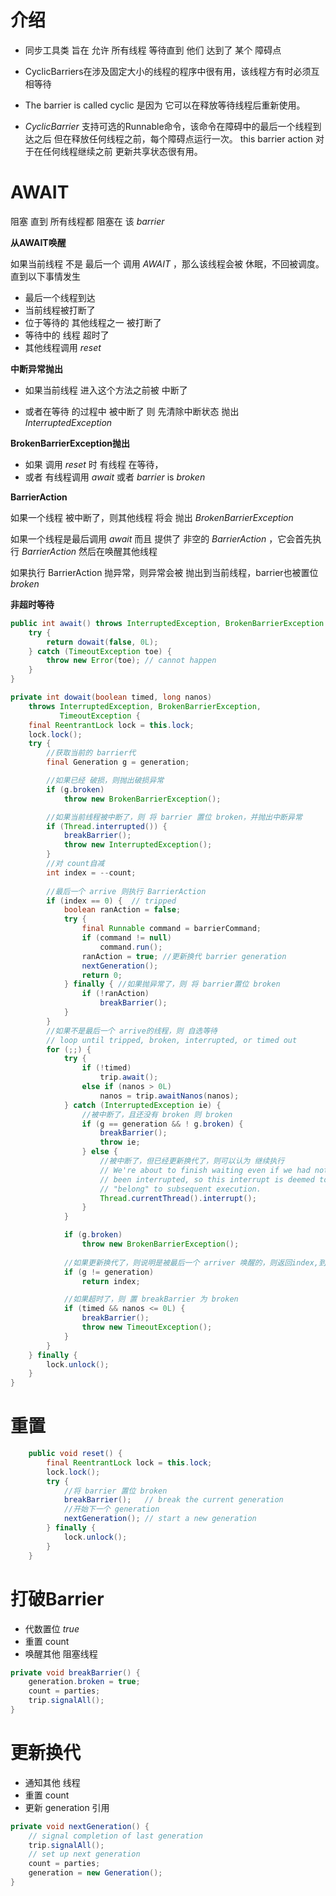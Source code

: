 # 介绍

* 同步工具类 旨在 允许 所有线程 等待直到 他们 达到了 某个 障碍点

* CyclicBarriers在涉及固定大小的线程的程序中很有用，该线程方有时必须互相等待
* The barrier is called cyclic  是因为 它可以在释放等待线程后重新使用。

* *CyclicBarrier* 支持可选的Runnable命令，该命令在障碍中的最后一个线程到达之后 但在释放任何线程之前，每个障碍点运行一次。
    this barrier action 对于在任何线程继续之前  更新共享状态很有用。



# AWAIT

阻塞 直到 所有线程都 阻塞在 该 *barrier* 

**从AWAIT唤醒**

如果当前线程 不是 最后一个 调用 *AWAIT* ，那么该线程会被 休眠，不回被调度。直到以下事情发生

* 最后一个线程到达
* 当前线程被打断了
* 位于等待的  其他线程之一 被打断了
* 等待中的 线程 超时了
* 其他线程调用 *reset*

**中断异常抛出**

* 如果当前线程 进入这个方法之前被 中断了

* 或者在等待 的过程中  被中断了 则 先清除中断状态 抛出 *InterruptedException*

**BrokenBarrierException抛出**

* 如果 调用 *reset* 时 有线程 在等待，
* 或者 有线程调用 *await* 或者 *barrier* is *broken* 

**BarrierAction**

如果一个线程 被中断了，则其他线程 将会 抛出 *BrokenBarrierException*

如果一个线程是最后调用 *await* 而且 提供了 非空的  *BarrierAction* ，它会首先执行 *BarrierAction* 然后在唤醒其他线程

如果执行 BarrierAction 抛异常，则异常会被 抛出到当前线程，barrier也被置位 *broken*

**非超时等待**

```java
public int await() throws InterruptedException, BrokenBarrierException {
    try {
        return dowait(false, 0L);
    } catch (TimeoutException toe) {
        throw new Error(toe); // cannot happen
    }
}
```

```java
private int dowait(boolean timed, long nanos)
    throws InterruptedException, BrokenBarrierException,
           TimeoutException {
    final ReentrantLock lock = this.lock;
    lock.lock();
    try {
        //获取当前的 barrier代
        final Generation g = generation;

        //如果已经 破损，则抛出破损异常
        if (g.broken)
            throw new BrokenBarrierException();

        //如果当前线程被中断了，则 将 barrier 置位 broken，并抛出中断异常
        if (Thread.interrupted()) {
            breakBarrier();
            throw new InterruptedException();
        }
		//对 count自减
        int index = --count;
        
        //最后一个 arrive 则执行 BarrierAction
        if (index == 0) {  // tripped
            boolean ranAction = false;
            try {
                final Runnable command = barrierCommand;
                if (command != null)
                    command.run();
                ranAction = true; //更新换代 barrier generation
                nextGeneration();
                return 0;
            } finally { //如果抛异常了，则 将 barrier置位 broken
                if (!ranAction)
                    breakBarrier();
            }
        }
		//如果不是最后一个 arrive的线程，则 自选等待
        // loop until tripped, broken, interrupted, or timed out
        for (;;) {
            try {
                if (!timed)
                    trip.await();
                else if (nanos > 0L)
                    nanos = trip.awaitNanos(nanos);
            } catch (InterruptedException ie) {
                //被中断了，且还没有 broken 则 broken
                if (g == generation && ! g.broken) {
                    breakBarrier();
                    throw ie;
                } else {
                    //被中断了，但已经更新换代了，则可以认为 继续执行
                    // We're about to finish waiting even if we had not
                    // been interrupted, so this interrupt is deemed to
                    // "belong" to subsequent execution.
                    Thread.currentThread().interrupt();
                }
            }

            if (g.broken)
                throw new BrokenBarrierException();
			
            //如果更新换代了，则说明是被最后一个 arriver 唤醒的，则返回index,到达的索引
            if (g != generation)
                return index;

            //如果超时了，则 置 breakBarrier 为 broken
            if (timed && nanos <= 0L) {
                breakBarrier();
                throw new TimeoutException();
            }
        }
    } finally {
        lock.unlock();
    }
}
```



# 重置

```java
    public void reset() {
        final ReentrantLock lock = this.lock;
        lock.lock();
        try {
            //将 barrier 置位 broken
            breakBarrier();   // break the current generation
            //开始下一个 generation
            nextGeneration(); // start a new generation
        } finally {
            lock.unlock();
        }
    }
```



# 打破Barrier

* 代数置位 *true*
* 重置 count
* 唤醒其他 阻塞线程

```java
private void breakBarrier() {
    generation.broken = true;
    count = parties;
    trip.signalAll();
}
```



# 更新换代

* 通知其他 线程
* 重置 count
* 更新 generation 引用

```java
private void nextGeneration() {
    // signal completion of last generation
    trip.signalAll();
    // set up next generation
    count = parties;
    generation = new Generation();
}
```

